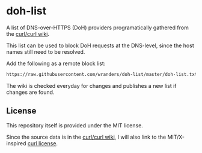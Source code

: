 # doh-list

A list of DNS-over-HTTPS (DoH) providers programatically gathered from the
[curl/curl wiki](https://github.com/curl/curl/wiki/DNS-over-HTTPS).

This list can be used to block DoH requests at the DNS-level, since the host
names still need to be resolved.

Add the following as a remote block list:

```sh
https://raw.githubusercontent.com/wranders/doh-list/master/doh-list.txt
```

The wiki is checked everyday for changes and publishes a new list if changes are
found.

## License

This repository itself is provided under the MIT license.

Since the source data is in the
[curl/curl wiki](https://github.com/curl/curl/wiki/DNS-over-HTTPS), I will also
link to the MIT/X-inspired [curl license](https://curl.se/docs/copyright.html).
